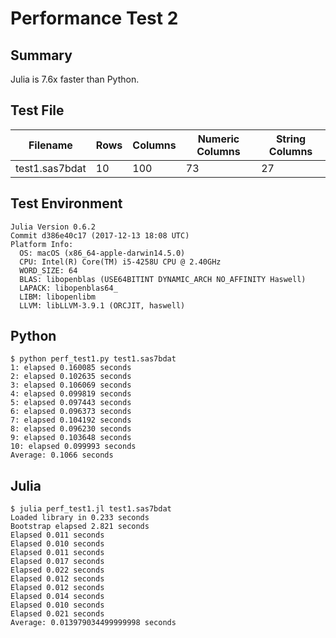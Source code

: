 # Performance Test 2

## Summary

Julia is 7.6x faster than Python.

## Test File

Filename      |Rows|Columns|Numeric Columns|String Columns
--------------|----|-------|---------------|--------------
test1.sas7bdat|10  |100    |73             |27

## Test Environment

```
Julia Version 0.6.2
Commit d386e40c17 (2017-12-13 18:08 UTC)
Platform Info:
  OS: macOS (x86_64-apple-darwin14.5.0)
  CPU: Intel(R) Core(TM) i5-4258U CPU @ 2.40GHz
  WORD_SIZE: 64
  BLAS: libopenblas (USE64BITINT DYNAMIC_ARCH NO_AFFINITY Haswell)
  LAPACK: libopenblas64_
  LIBM: libopenlibm
  LLVM: libLLVM-3.9.1 (ORCJIT, haswell)
```

## Python
```
$ python perf_test1.py test1.sas7bdat 
1: elapsed 0.160085 seconds
2: elapsed 0.102635 seconds
3: elapsed 0.106069 seconds
4: elapsed 0.099819 seconds
5: elapsed 0.097443 seconds
6: elapsed 0.096373 seconds
7: elapsed 0.104192 seconds
8: elapsed 0.096230 seconds
9: elapsed 0.103648 seconds
10: elapsed 0.099993 seconds
Average: 0.1066 seconds
```

## Julia
```
$ julia perf_test1.jl test1.sas7bdat 
Loaded library in 0.233 seconds
Bootstrap elapsed 2.821 seconds
Elapsed 0.011 seconds
Elapsed 0.010 seconds
Elapsed 0.011 seconds
Elapsed 0.017 seconds
Elapsed 0.022 seconds
Elapsed 0.012 seconds
Elapsed 0.012 seconds
Elapsed 0.014 seconds
Elapsed 0.010 seconds
Elapsed 0.021 seconds
Average: 0.013979034499999998 seconds
```
